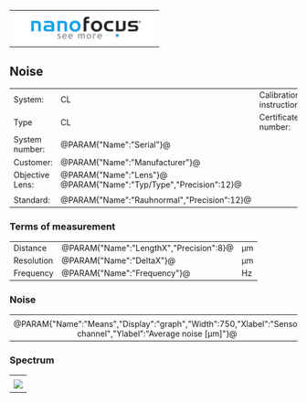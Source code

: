 <!--   EvalAlgoName=NF_NED_LineSensorNoiseStatistics -->


||
|-:|
|![](logo.png)|

## Noise 


|||||
|-|-|-|-|
|System: |  CL |Calibration instruction:| VDI/VDE 2655 Part 1.2|
|Type|   CL| Certificate number: |@PARAM{"Name":"Serial"}@-@YEAR@@MONTH@@DAY@|
|System number:| @PARAM{"Name":"Serial"}@|||
|Customer:| @PARAM{"Name":"Manufacturer"}@|||
|Objective Lens: |@PARAM{"Name":"Lens"}@  @PARAM{"Name":"Typ/Type","Precision":12}@ |||
| |  |||
|Standard: |@PARAM{"Name":"Rauhnormal","Precision":12}@|||

 
### Terms of measurement 

||||
|-|-|-|
|Distance|@PARAM{"Name":"LengthX","Precision":8}@|  µm|
|Resolution|@PARAM{"Name":"DeltaX"}@ |µm|
|Frequency| @PARAM{"Name":"Frequency"}@ |Hz|
 

 

### Noise


|| 
|:-:|
||
|@PARAM{"Name":"Means","Display":"graph","Width":750,"Xlabel":"Sensor channel","Ylabel":"Average noise [µm]"}@|




### Spectrum

|| 
|:-:|
||
|![](LineSensorNoiseSpectrum.svg)|
 
 
 
 
<script>

var PARAM = @PJSON{"Set":0}@;
var TOLERANCE = @PJSON{"Set":2}@;
var META = @MJSON{"Set":0}@;
 
</script>